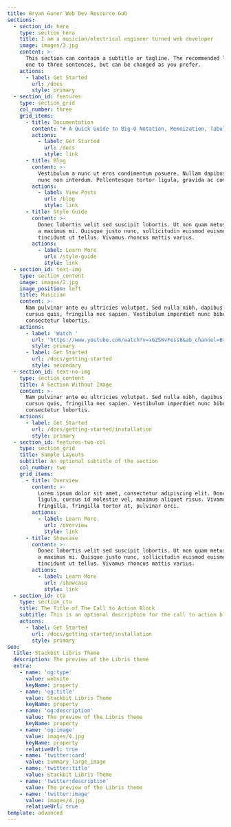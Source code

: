 ```yaml
---
title: Bryan Guner Web Dev Resource Gub
sections:
  - section_id: hero
    type: section_hero
    title: I am a musician/electrical engineer turned web developer
    image: images/3.jpg
    content: >-
      This section can contain a subtitle or tagline. The recommended length is
      one to three sentences, but can be changed as you prefer.
    actions:
      - label: Get Started
        url: /docs
        style: primary
  - section_id: features
    type: section_grid
    col_number: three
    grid_items:
      - title: Documentation
        content: "# A Quick Guide to Big-O Notation, Memoization, Tabulation, and Sorting Algorithms by Example[Bryan Guner](https://bryanguner.medium.com/?source=post_page-----803ff193c522--------------------------------)[Feb 27](https://medium.com/star-gazers/a-quick-guide-to-big-o-notation-memoization-tabulation-and-sorting-algorithms-by-example-803ff193c522?source=post_page-----803ff193c522--------------------------------)\_·\_8\_min read![](https://miro.medium.com/max/2000/0\\*yjlSk3T9c2\\_14in1.png)***Curating Complexity: A Guide to Big-O Notation***![](https://miro.medium.com/max/34/1\\*TT8uuv1x3nmGUw5rvtoZ8A.png?q=20)![](https://miro.medium.com/max/618/1\\*TT8uuv1x3nmGUw5rvtoZ8A.png)![](https://miro.medium.com/max/60/1\\*6zKhmJoHkvDbrd8jfUDf3A.png?q=20)![](https://miro.medium.com/max/737/1\\*6zKhmJoHkvDbrd8jfUDf3A.png)![](https://miro.medium.com/max/60/1\\*4U79jBMjU2wKE_tyYcD\\_3A.png?q=20)![](https://miro.medium.com/max/1359/1\\*4U79jBMjU2wKE_tyYcD\\_3A.png)![](https://miro.medium.com/max/60/1\\*Qh42KZgcCxmVt6WrTasCVw.png?q=20)![](https://miro.medium.com/max/1351/1\\*Qh42KZgcCxmVt6WrTasCVw.png)![](https://miro.medium.com/max/60/0\\*2XaPj7UGKZYFjYhb?q=20)![](https://miro.medium.com/max/1129/0\\*2XaPj7UGKZYFjYhb)![](https://miro.medium.com/max/60/0\\*Ck9aeGY-d5tbz7dT?q=20)![](https://miro.medium.com/max/1338/0\\*Ck9aeGY-d5tbz7dT)![](https://miro.medium.com/max/50/0\\*AByxtBjFrPVVYmyu?q=20)![](https://miro.medium.com/max/897/0\\*AByxtBjFrPVVYmyu)![](https://miro.medium.com/max/60/0\\*GeYNxlRcbt2cf0rY?q=20)![](https://miro.medium.com/max/950/0\\*GeYNxlRcbt2cf0rY)![](https://miro.medium.com/max/60/0\\*gbNU6wrszGPrfAZG?q=20)![](https://miro.medium.com/max/835/0\\*gbNU6wrszGPrfAZG)![](https://miro.medium.com/max/60/0\\*GeU8YwwCoK8GiSTD?q=20)![](https://miro.medium.com/max/757/0\\*GeU8YwwCoK8GiSTD)![](https://miro.medium.com/max/60/0\\*IxqGb72XDVDeeiMl?q=20)![](https://miro.medium.com/max/918/0\\*IxqGb72XDVDeeiMl)![](https://miro.medium.com/max/60/0\\*HMCR--9niDt5zY6M?q=20)![](https://miro.medium.com/max/757/0\\*HMCR--9niDt5zY6M)![](https://miro.medium.com/max/60/0\\*WLl_HpdBGXYx284T?q=20)![](https://miro.medium.com/max/903/0\\*WLl_HpdBGXYx284T)![](https://miro.medium.com/max/58/0\\*-LyHJXGPTYsWLDZf?q=20)![](https://miro.medium.com/max/1124/0\\*-LyHJXGPTYsWLDZf)![](https://miro.medium.com/max/60/0\\*-naVYGTXzE2Yoali?q=20)![](https://miro.medium.com/max/2376/0\\*-naVYGTXzE2Yoali)![](https://miro.medium.com/max/60/1\\*VCmj_H9AHs41oC9Yx1hZFQ.png?q=20)![](https://miro.medium.com/max/1824/1\\*VCmj_H9AHs41oC9Yx1hZFQ.png)&#xA;&#xA;&#xA;\n\n\n\n\n\n*   Why is looking at runtime not a reliable method of calculating time complexity?\n\n*   Not all computers are made equal( some may be stronger and therefore boost our runtime speed )\n\n*   How many background processes ran concurrently with our program that was being tested?\n\n*   We also need to ask if our code remains performant if we increase the size of the input.\n\n*   The real question we need to answering is:\_How does our performance scale?.\n\n# big ‘O’ notation\n\n*   Big O Notation is a tool for describing the efficiency of algorithms with respect to the size of the input arguments.\n\n*   Since we use mathematical functions in Big-O, there are a few big picture ideas that we’ll want to keep in mind:\n\n*   The function should be defined by the size of the input.\n\n*   Smaller\_Big O is better (lower time complexity)\n\n*   Big O is used to describe the worst case scenario.\n\n*   Big O is simplified to show only its most dominant mathematical term.\n\n# Simplifying Math Terms\n\n*   We can use the following rules to simplify the our Big O functions:\n\n*   Simplify Products\_: If the function is a product of many terms, we drop the terms that don't depend on n.\n\n*   Simplify Sums\_: If the function is a sum of many terms, we drop the non-dominant terms.\n\n*   n\_: size of the input\n\n*   T(f)\_: unsimplified math function\n\n*   O(f)\_: simplified math function.\n\nPutting it all together\n\n*   First we apply the product rule to drop all constants.\n\n*   Then we apply the sum rule to select the single most dominant term.\n\n# Complexity Classes\n\nCommon Complexity Classes\n\n## There are 7 major classes in Time Complexity\n\n## O(1) Constant\n\n> **The algorithm takes roughly the same number of steps for any input size.**\n\n## O(log(n)) Logarithmic\n\n> **In most cases our hidden base of Logarithmic time is 2, log complexity algorithm’s will typically display ‘halving’ the size of the input (like binary search!)**\n\n## O(n) Linear\n\n> **Linear algorithm’s will access each item of the input “once”.**\n\n# O(nlog(n)) Log Linear Time\n\n> **Combination of linear and logarithmic behavior, we will see features from both classes.**\n>\n> Algorithm’s that are log-linear will use**\_both recursion AND iteration.**\n\n# O(nc) Polynomial\n\n> **C is a fixed constant.**\n\n# O(c^n) Exponential\n\n> **C is now the number of recursive calls made in each stack frame.**\n>\n> **Algorithm’s with exponential time are VERY SLOW.**\n\n# Memoization\n\n*   Memoization : a design pattern used to reduce the overall number of calculations that can occur in algorithms that use recursive strategies to solve.\n\n*   MZ stores the results of the sub-problems in some other data structure, so that we can avoid duplicate calculations and only ‘solve’ each problem once.\n\n*   Two features that comprise memoization:\n\n1.  FUNCTION MUST BE RECURSIVE.\n\n2.  Our additional Data Structure is usually an object (we refer to it as our memo… or sometimes cache!)\n\n# Memoizing Factorial\n\nOur memo object is\_*mapping*\_out our arguments of factorial to it’s return value.\n\n*   Keep in mind we didn’t improve the speed of our algorithm.\n\n# Memoizing Fibonacci\n\n*   Our time complexity for Fibonacci goes from O(2^n) to O(n) after applying memoization.\n\n# The Memoization Formula\n\n> *Rules:*\n\n1.  *Write the unoptimized brute force recursion (make sure it works);*\n\n2.  *Add memo object as an additional argument .*\n\n3.  *Add a base case condition that returns the stored value if the function’s argument is in the memo.*\n\n4.  *Before returning the result of the recursive case, store it in the memo as a value and make the function’s argument it’s key.*\n\n## Things to remember\n\n1.  *When solving DP problems with Memoization, it is helpful to draw out the visual tree first.*\n\n2.  *When you notice duplicate sub-tree’s that means we can memoize.*\n\n# Tabulation\n\n## Tabulation Strategy\n\n> Use When:\n\n*   **The function is iterative and not recursive.**\n\n*   *The accompanying DS is usually an array.*\n\n## Steps for tabulation\n\n*   *Create a table array based off the size of the input.*\n\n*   *Initialize some values in the table to ‘answer’ the trivially small subproblem.*\n\n*   *Iterate through the array and fill in the remaining entries.*\n\n*   *Your final answer is usually the last entry in the table.*\n\n# Memo and Tab Demo with Fibonacci\n\n> *Normal Recursive Fibonacci*\n\n> *Memoization Fibonacci 1*\n\n> *Memoization Fibonacci 2*\n\n> *Tabulated Fibonacci*\n\n# Example of Linear Search\n\n*   *Worst Case Scenario: The term does not even exist in the array.*\n\n*   *Meaning: If it doesn’t exist then our for loop would run until the end therefore making our time complexity O(n).*\n\n# Sorting Algorithms\n\n# Bubble Sort\n\nTime Complexity: Quadratic O(n^2)\n\n*   The inner for-loop contributes to O(n), however in a worst case scenario the while loop will need to run n times before bringing all n elements to their final resting spot.\n\nSpace Complexity: O(1)\n\n*   Bubble Sort will always use the same amount of memory regardless of n.\n\n<!---->\n\n*   The first major sorting algorithm one learns in introductory programming courses.\n\n*   Gives an intro on how to convert unsorted data into sorted data.\n\n> It’s almost never used in production code because:\n\n*   *It’s not efficient*\n\n*   *It’s not commonly used*\n\n*   *There is stigma attached to it*\n\n*   *Bubbling Up\_: Term that infers that an item is in motion, moving in some direction, and has some final resting destination.*\n\n*   *Bubble sort, sorts an array of integers by bubbling the largest integer to the top.*\n\n<!---->\n\n*   *Worst Case & Best Case are always the same because it makes nested loops.*\n\n*   *Double for loops are polynomial time complexity or more specifically in this case Quadratic (Big O) of: O(n²)*\n\n# Selection Sort\n\nTime Complexity: Quadratic O(n^2)\n\n*   Our outer loop will contribute O(n) while the inner loop will contribute O(n / 2) on average. Because our loops are nested we will get O(n²);\n\nSpace Complexity: O(1)\n\n*   Selection Sort will always use the same amount of memory regardless of n.\n\n<!---->\n\n*   Selection sort organizes the smallest elements to the start of the array.\n\n> Summary of how Selection Sort should work:\n\n1.  *Set MIN to location 0*\n\n2.  *Search the minimum element in the list.*\n\n3.  *Swap with value at location Min*\n\n4.  *Increment Min to point to next element.*\n\n5.  *Repeat until list is sorted.*\n\n# Insertion Sort\n\nTime Complexity: Quadratic O(n^2)\n\n*   Our outer loop will contribute O(n) while the inner loop will contribute O(n / 2) on average. Because our loops are nested we will get O(n²);\n\nSpace Complexity: O(n)\n\n*   Because we are creating a subArray for each element in the original input, our Space Comlexity becomes linear.\n\n# Merge Sort\n\nTime Complexity: Log Linear O(nlog(n))\n\n*   Since our array gets split in half every single time we contribute O(log(n)). The while loop contained in our helper merge function contributes O(n) therefore our time complexity is O(nlog(n));\_Space Complexity: O(n)\n\n*   We are linear O(n) time because we are creating subArrays.\n\n# Example of Merge Sort\n\n*   **Merge sort is O(nlog(n)) time.**\n\n*   *We need a function for merging and a function for sorting.*\n\n> Steps:\n\n1.  *If there is only one element in the list, it is already sorted; return the array.*\n\n2.  *Otherwise, divide the list recursively into two halves until it can no longer be divided.*\n\n3.  *Merge the smallest lists into new list in a sorted order.*\n\n# Quick Sort\n\nTime Complexity: Quadratic O(n^2)\n\n*   Even though the average time complexity O(nLog(n)), the worst case scenario is always quadratic.\n\nSpace Complexity: O(n)\n\n*   Our space complexity is linear O(n) because of the partition arrays we create.\n\n*   QS is another Divide and Conquer strategy.\n\n*   Some key ideas to keep in mind:\n\n*   It is easy to sort elements of an array relative to a particular target value.\n\n*   An array of 0 or 1 elements is already trivially sorted.\n\n# Binary Search\n\nTime Complexity: Log Time O(log(n))\n\nSpace Complexity: O(1)\n\n> *Recursive Solution*\n\n> *Min Max Solution*\n\n*   *Must be conducted on a sorted array.*\n\n*   *Binary search is logarithmic time, not exponential b/c n is cut down by two, not growing.*\n\n*   *Binary Search is part of Divide and Conquer.*\n\n# Insertion Sort\n\n*   **Works by building a larger and larger sorted region at the left-most end of the array.**\n\n> Steps:\n\n1.  *If it is the first element, and it is already sorted; return 1.*\n\n2.  *Pick next element.*\n\n3.  *Compare with all elements in the sorted sub list*\n\n4.  *Shift all the elements in the sorted sub list that is greater than the value to be sorted.*\n\n5.  *Insert the value*\n\n6.  *Repeat until list is sorted.*\n\n# If you found this guide helpful feel free to checkout my GitHub/gists where I host similar content:\n\n# Or Checkout my personal Resource Site:\n"
        actions:
          - label: Get Started
            url: /docs
            style: link
      - title: Blog
        content: >-
          Vestibulum a nunc ut eros condimentum posuere. Nullam dapibus quis
          nunc non interdum. Pellentesque tortor ligula, gravida ac commodo eu.
        actions:
          - label: View Posts
            url: /blog
            style: link
      - title: Style Guide
        content: >-
          Donec lobortis velit sed suscipit lobortis. Ut non quam metus. Nullam
          a maximus mi. Quisque justo nunc, sollicitudin euismod euismod at,
          tincidunt ut tellus. Vivamus rhoncus mattis varius.
        actions:
          - label: Learn More
            url: /style-guide
            style: link
  - section_id: text-img
    type: section_content
    image: images/2.jpg
    image_position: left
    title: Musician
    content: >-
      Nam pulvinar ante eu ultricies volutpat. Sed nulla nibh, dapibus sit amet
      cursus quis, fringilla nec sapien. Vestibulum imperdiet nunc bibendum
      consectetur lobortis.
    actions:
      - label: 'Watch '
        url: 'https://www.youtube.com/watch?v=xGZSWvFess8&ab_channel=BryanGuner'
        style: primary
      - label: Get Started
        url: /docs/getting-started
        style: secondary
  - section_id: text-no-img
    type: section_content
    title: A Section Without Image
    content: >-
      Nam pulvinar ante eu ultricies volutpat. Sed nulla nibh, dapibus sit amet
      cursus quis, fringilla nec sapien. Vestibulum imperdiet nunc bibendum
      consectetur lobortis.
    actions:
      - label: Get Started
        url: /docs/getting-started/installation
        style: primary
  - section_id: features-two-col
    type: section_grid
    title: Sample Layouts
    subtitle: An optional subtitle of the section
    col_number: two
    grid_items:
      - title: Overview
        content: >-
          Lorem ipsum dolor sit amet, consectetur adipiscing elit. Donec nisl
          ligula, cursus id molestie vel, maximus aliquet risus. Vivamus in nibh
          fringilla, fringilla tortor at, pulvinar orci.
        actions:
          - label: Learn More
            url: /overview
            style: link
      - title: Showcase
        content: >-
          Donec lobortis velit sed suscipit lobortis. Ut non quam metus. Nullam
          a maximus mi. Quisque justo nunc, sollicitudin euismod euismod at,
          tincidunt ut tellus. Vivamus rhoncus mattis varius.
        actions:
          - label: Learn More
            url: /showcase
            style: link
  - section_id: cta
    type: section_cta
    title: The Title of The Call to Action Block
    subtitle: This is an optional description for the call to action block.
    actions:
      - label: Get Started
        url: /docs/getting-started/installation
        style: primary
seo:
  title: Stackbit Libris Theme
  description: The preview of the Libris theme
  extra:
    - name: 'og:type'
      value: website
      keyName: property
    - name: 'og:title'
      value: Stackbit Libris Theme
      keyName: property
    - name: 'og:description'
      value: The preview of the Libris theme
      keyName: property
    - name: 'og:image'
      value: images/4.jpg
      keyName: property
      relativeUrl: true
    - name: 'twitter:card'
      value: summary_large_image
    - name: 'twitter:title'
      value: Stackbit Libris Theme
    - name: 'twitter:description'
      value: The preview of the Libris theme
    - name: 'twitter:image'
      value: images/4.jpg
      relativeUrl: true
template: advanced
---
```

